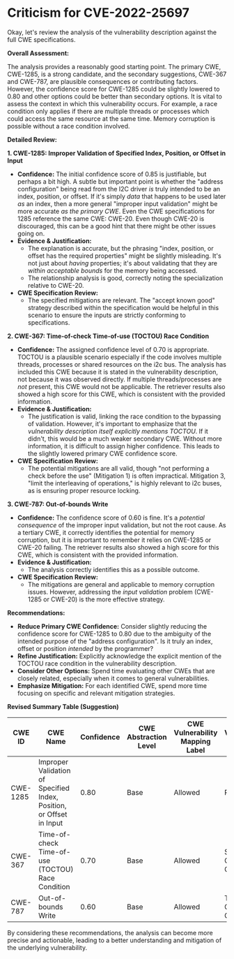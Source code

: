 # Criticism for CVE-2022-25697

Okay, let's review the analysis of the vulnerability description against the full CWE specifications.

**Overall Assessment:**

The analysis provides a reasonably good starting point. The primary CWE, CWE-1285, is a strong candidate, and the secondary suggestions, CWE-367 and CWE-787, are plausible consequences or contributing factors. However, the confidence score for CWE-1285 could be slightly lowered to 0.80 and other options could be better than secondary options. It is vital to assess the context in which this vulnerability occurs. For example, a race condition only applies if there are multiple threads or processes which could access the same resource at the same time. Memory corruption is possible without a race condition involved.

**Detailed Review:**

**1. CWE-1285: Improper Validation of Specified Index, Position, or Offset in Input**

*   **Confidence:** The initial confidence score of 0.85 is justifiable, but perhaps a bit high. A subtle but important point is whether the "address configuration" being read from the I2C driver *is* truly intended to be an index, position, or offset. If it's simply *data* that happens to be used later *as* an index, then a more general "improper input validation" might be more accurate *as the primary CWE*. Even the CWE specifications for 1285 reference the same CWE: CWE-20. Even though CWE-20 is discouraged, this can be a good hint that there might be other issues going on.
*   **Evidence & Justification:**
    *   The explanation is accurate, but the phrasing "index, position, or offset has the required properties" might be slightly misleading. It's not just about *having* properties; it's about validating that they are *within acceptable bounds* for the memory being accessed.
    *   The relationship analysis is good, correctly noting the specialization relative to CWE-20.
*   **CWE Specification Review:**
    *   The specified mitigations are relevant. The "accept known good" strategy described within the specification would be helpful in this scenario to ensure the inputs are strictly conforming to specifications.

**2. CWE-367: Time-of-check Time-of-use (TOCTOU) Race Condition**

*   **Confidence:** The assigned confidence level of 0.70 is appropriate. TOCTOU is a plausible scenario especially if the code involves multiple threads, processes or shared resources on the i2c bus. The analysis has included this CWE because it is stated in the vulnerability description, not because it was observed directly. If multiple threads/processes are *not* present, this CWE would not be applicable. The retriever results also showed a high score for this CWE, which is consistent with the provided information.
*   **Evidence & Justification:**
    *   The justification is valid, linking the race condition to the bypassing of validation. However, it's important to emphasize that the *vulnerability description itself explicitly mentions TOCTOU*. If it didn't, this would be a much weaker secondary CWE. Without more information, it is difficult to assign higher confidence. This leads to the slightly lowered primary CWE confidence score.
*   **CWE Specification Review:**
    *   The potential mitigations are all valid, though "not performing a check before the use" (Mitigation 1) is often impractical. Mitigation 3, "limit the interleaving of operations," is highly relevant to i2c buses, as is ensuring proper resource locking.

**3. CWE-787: Out-of-bounds Write**

*   **Confidence:** The confidence score of 0.60 is fine. It's a *potential consequence* of the improper input validation, but not the root cause. As a tertiary CWE, it correctly identifies the potential for memory corruption, but it is important to remember it relies on CWE-1285 or CWE-20 failing. The retriever results also showed a high score for this CWE, which is consistent with the provided information.
*   **Evidence & Justification:**
    *   The analysis correctly identifies this as a possible outcome.
*   **CWE Specification Review:**
    *   The mitigations are general and applicable to memory corruption issues. However, addressing the *input validation* problem (CWE-1285 or CWE-20) is the more effective strategy.

**Recommendations:**

*   **Reduce Primary CWE Confidence:** Consider slightly reducing the confidence score for CWE-1285 to 0.80 due to the ambiguity of the intended purpose of the "address configuration". Is it truly an index, offset or position *intended* by the programmer?
*   **Refine Justification:** Explicitly acknowledge the explicit mention of the TOCTOU race condition in the vulnerability description.
*   **Consider Other Options:** Spend time evaluating other CWEs that are closely related, especially when it comes to general vulnerabilities.
*   **Emphasize Mitigation:** For each identified CWE, spend more time focusing on specific and relevant mitigation strategies.

**Revised Summary Table (Suggestion)**

| CWE ID | CWE Name | Confidence | CWE Abstraction Level | CWE Vulnerability Mapping Label | CWE-Vulnerability Mapping Notes |
|---|---|---|---|---|---|
| CWE-1285 | Improper Validation of Specified Index, Position, or Offset in Input | 0.80 | Base | Allowed | Primary CWE |
| CWE-367 | Time-of-check Time-of-use (TOCTOU) Race Condition | 0.70 | Base | Allowed | Secondary Candidate CWE |
| CWE-787 | Out-of-bounds Write | 0.60 | Base | Allowed | Tertiary Candidate CWE |

By considering these recommendations, the analysis can become more precise and actionable, leading to a better understanding and mitigation of the underlying vulnerability.